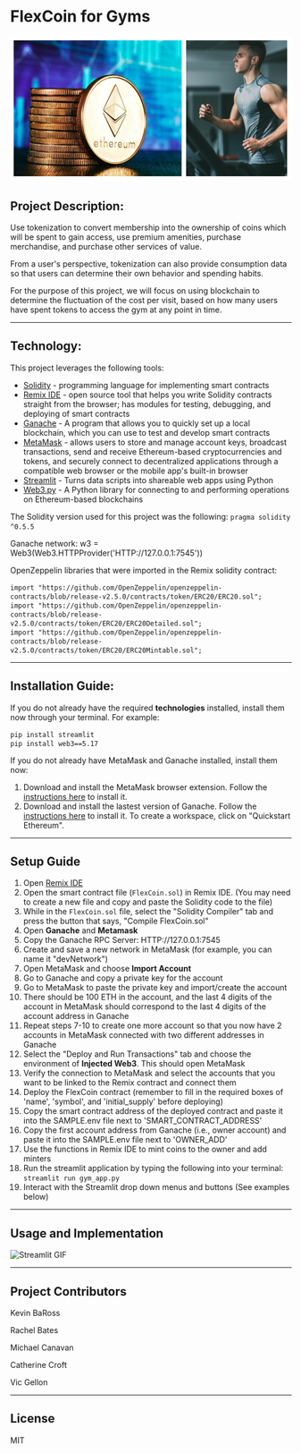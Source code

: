 # FlexCoin for Gyms

![](Images/header_img_1.png)

## Project Description: 

Use tokenization to convert membership into the ownership of coins which will be spent to gain access, use premium amenities, purchase merchandise, and purchase other services of value. 

From a user's perspective, tokenization can also provide consumption data so that users can determine their own behavior and spending habits. 

For the purpose of this project, we will focus on using blockchain to determine the fluctuation of the cost per visit, based on how many users have spent tokens to access the gym at any point in time. 

---

## Technology:

This project leverages the following tools:
* [Solidity](https://docs.soliditylang.org/en/v0.8.13/) - programming language for implementing smart contracts
* [Remix IDE](https://remix.ethereum.org/#optimize=false&runs=200&evmVersion=null&version=soljson-v0.8.7+commit.e28d00a7.js) - open source tool that helps you write Solidity contracts straight from the browser; has modules for testing, debugging, and deploying of smart contracts
* [Ganache](https://trufflesuite.com/ganache/) - A program that allows you to quickly set up a local blockchain, which you can use to test and develop smart contracts
* [MetaMask](https://metamask.io/) - allows users to store and manage account keys, broadcast transactions, send and receive Ethereum-based cryptocurrencies and tokens, and securely connect to decentralized applications through a compatible web browser or the mobile app's built-in browser
* [Streamlit](https://streamlit.io/) - Turns data scripts into shareable web apps using Python
* [Web3.py](https://web3py.readthedocs.io/en/stable/overview.html) - A Python library for connecting to and performing operations on Ethereum-based blockchains

The Solidity version used for this project was the following:
`pragma solidity ^0.5.5`

Ganache network: w3 = Web3(Web3.HTTPProvider('HTTP://127.0.0.1:7545'))

OpenZeppelin libraries that were imported in the Remix solidity contract:

```
import "https://github.com/OpenZeppelin/openzeppelin-contracts/blob/release-v2.5.0/contracts/token/ERC20/ERC20.sol";
import "https://github.com/OpenZeppelin/openzeppelin-contracts/blob/release-v2.5.0/contracts/token/ERC20/ERC20Detailed.sol";
import "https://github.com/OpenZeppelin/openzeppelin-contracts/blob/release-v2.5.0/contracts/token/ERC20/ERC20Mintable.sol";
```
---

## Installation Guide:

If you do not already have the required **technologies** installed, install them now through your terminal.
For example:
```
pip install streamlit
pip install web3==5.17
```

If you do not already have MetaMask and Ganache installed, install them now: 
1. Download and install the MetaMask browser extension. Follow the [instructions here](https://metamask.io/download/) to install it.
2. Download and install the lastest version of Ganache. Follow the [instructions here](https://trufflesuite.com/ganache/) to install it. To create a workspace, click on "Quickstart Ethereum".

---

## Setup Guide 
1. Open [Remix IDE](https://remix.ethereum.org/#optimize=false&runs=200&evmVersion=null&version=soljson-v0.8.7+commit.e28d00a7.js) 
2. Open the smart contract file (`FlexCoin.sol`) in Remix IDE. (You may need to create a new file and copy and paste the Solidity code to the file)
3. While in the `FlexCoin.sol` file, select the "Solidity Compiler" tab and press the button that says, "Compile FlexCoin.sol"
4. Open **Ganache** and **Metamask**
5. Copy the Ganache RPC Server: HTTP://127.0.0.1:7545
6. Create and save a new network in MetaMask (for example, you can name it "devNetwork")
7. Open MetaMask and choose **Import Account**
8. Go to Ganache and copy a private key for the account
9. Go to MetaMask to paste the private key and import/create the account
10. There should be 100 ETH in the account, and the last 4 digits of the account in MetaMask should correspond to the last 4 digits of the account address in Ganache
11. Repeat steps 7-10 to create one more account so that you now have 2 accounts in MetaMask connected with two different addresses in Ganache
12. Select the "Deploy and Run Transactions" tab and choose the environment of **Injected Web3**. This should open MetaMask
13. Verify the connection to MetaMask and select the accounts that you want to be linked to the Remix contract and connect them 
14. Deploy the FlexCoin contract (remember to fill in the required boxes of 'name', 'symbol', and 'initial_supply' before deploying)
15. Copy the smart contract address of the deployed contract and paste it into the SAMPLE.env file next to 'SMART_CONTRACT_ADDRESS'
16. Copy the first account address from Ganache (i.e., owner account) and paste it into the SAMPLE.env file next to 'OWNER_ADD' 
16. Use the functions in Remix IDE to mint coins to the owner and add minters 
17. Run the streamlit application by typing the following into your terminal:
` streamlit run gym_app.py`
18. Interact with the Streamlit drop down menus and buttons (See examples below)
---

## Usage and Implementation

![Streamlit GIF](Streamlit_Examples/Streamlit_FlexCoin_example.gif)




---

## Project Contributors

Kevin BaRoss

Rachel Bates

Michael Canavan

Catherine Croft

Vic Gellon

---

## License

MIT


